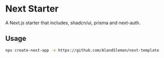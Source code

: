 # Next Starter

A Next.js starter that includes, shadcn/ui, prisma and next-auth.

## Usage

```bash
npx create-next-app -e https://github.com/AlandSleman/next-template
```
